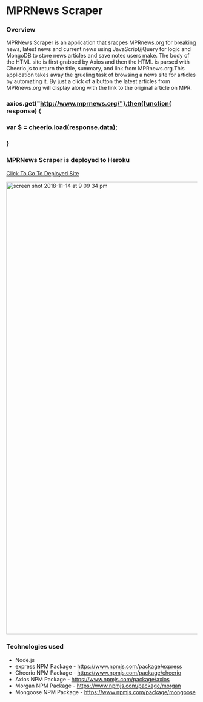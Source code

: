# MPRNews Scraper

### Overview
 MPRNews Scraper is an application that sracpes MPRnews.org for breaking news, latest news and current news using JavaScript/jQuery for logic and MongoDB to store news articles and save notes users make. The body of the HTML site is first grabbed by Axios and then the HTML is parsed with Cheerio.js to return the title, summary, and link from MPRnews.org.This application takes away the grueling task of browsing a news site for articles by automating it. By just a click of a button the latest articles from  MPRnews.org will display along with the link to the original article on MPR. 
 
 ### axios.get("http://www.mprnews.org/").then(function( response) {
 ###  var $ = cheerio.load(response.data); 
### }

### MPRNews Scraper is deployed to Heroku
[Click To Go To Deployed Site](https://mprscraper.herokuapp.com)


<img width="1193" alt="screen shot 2018-11-14 at 9 09 34 pm" src="https://user-images.githubusercontent.com/39322545/48527736-c16de580-e851-11e8-862a-3f5687697dff.png">




### Technologies used
* Node.js
* express NPM Package - https://www.npmjs.com/package/express
* Cheerio NPM Package - https://www.npmjs.com/package/cheerio
* Axios  NPM Package - https://www.npmjs.com/package/axios
* Morgan NPM Package - https://www.npmjs.com/package/morgan
* Mongoose NPM Package - https://www.npmjs.com/package/mongoose
